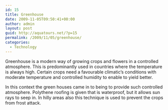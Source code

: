 ```yaml
---
id: 15
title: Greenhouse
date: 2009-11-05T09:50:41+00:00
author: admin
layout: post
guid: http://aquatours.net/?p=15
permalink: /2009/11/05/greenhouse/
categories:
  - Technology
---
```

Greenhouse is a modern way of growing crops and flowers in a controlled atmosphere. This is predominantly used in countries where the temperature is always high. Certain crops need a favourable climatic&#8217;s conditions with moderate temperature and controlled humidity to enable to yield better.

In this context the green houses came in to being to provide such controlled atmosphere. Polythene roofing is given that is waterproof, but it allows sun rays to seep in. In hilly areas also this technique is used to prevent the crops from frost attack.